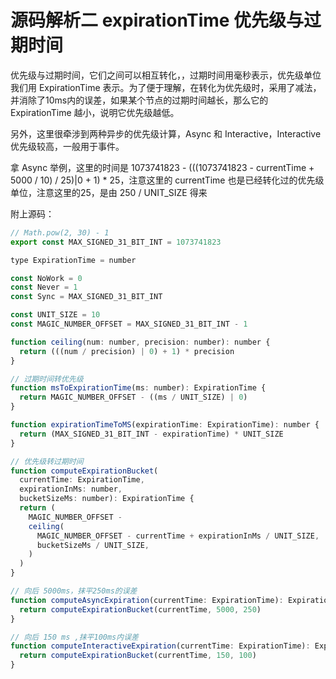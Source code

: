 # 源码解析二 expirationTime 优先级与过期时间
优先级与过期时间，它们之间可以相互转化，，过期时间用毫秒表示，优先级单位我们用 ExpirationTime 表示。为了便于理解，在转化为优先级时，采用了减法，并消除了10ms内的误差，如果某个节点的过期时间越长，那么它的 ExpirationTime 越小，说明它优先级越低。

另外，这里很牵涉到两种异步的优先级计算，Async 和 Interactive，Interactive 优先级较高，一般用于事件。

拿 Async 举例，这里的时间是 1073741823 - (((1073741823 - currentTime + 5000 / 10) / 25)|0 + 1) * 25，注意这里的 currentTime 也是已经转化过的优先级单位，注意这里的25，是由 250 / UNIT_SIZE 得来

附上源码：

``` javaScript
// Math.pow(2, 30) - 1
export const MAX_SIGNED_31_BIT_INT = 1073741823

type ExpirationTime = number

const NoWork = 0
const Never = 1
const Sync = MAX_SIGNED_31_BIT_INT

const UNIT_SIZE = 10
const MAGIC_NUMBER_OFFSET = MAX_SIGNED_31_BIT_INT - 1

function ceiling(num: number, precision: number): number {
  return (((num / precision) | 0) + 1) * precision
}

// 过期时间转优先级
function msToExpirationTime(ms: number): ExpirationTime {
  return MAGIC_NUMBER_OFFSET - ((ms / UNIT_SIZE) | 0)
}

function expirationTimeToMS(expirationTime: ExpirationTime): number {
  return (MAX_SIGNED_31_BIT_INT - expirationTime) * UNIT_SIZE
}

// 优先级转过期时间
function computeExpirationBucket(
  currentTime: ExpirationTime,
  expirationInMs: number,
  bucketSizeMs: number): ExpirationTime {
  return (
    MAGIC_NUMBER_OFFSET -
    ceiling(
      MAGIC_NUMBER_OFFSET - currentTime + expirationInMs / UNIT_SIZE,
      bucketSizeMs / UNIT_SIZE,
    )
  )
}

// 向后 5000ms，抹平250ms的误差
function computeAsyncExpiration(currentTime: ExpirationTime): ExpirationTime {
  return computeExpirationBucket(currentTime, 5000, 250)
}

// 向后 150 ms ,抹平100ms内误差
function computeInteractiveExpiration(currentTime: ExpirationTime): ExpirationTime {
  return computeExpirationBucket(currentTime, 150, 100)
}
```



